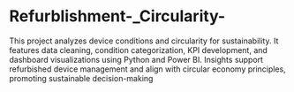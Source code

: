 # Refurblishment-_Circularity-
This project analyzes device conditions and circularity for sustainability. It features data cleaning, condition categorization, KPI development, and dashboard visualizations using Python and Power BI. Insights support refurbished device management and align with circular economy principles, promoting sustainable decision-making
